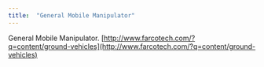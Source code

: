 ```yaml
---
title:  "General Mobile Manipulator"
---
```


General Mobile Manipulator.
[http://www.farcotech.com/?q=content/ground-vehicles](http://www.farcotech.com/?q=content/ground-vehicles)